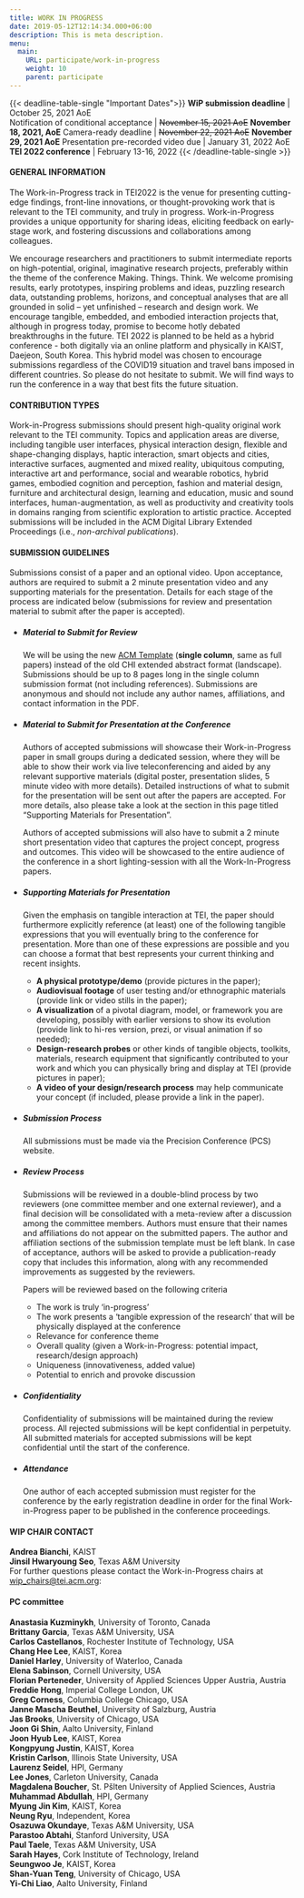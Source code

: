 ```yaml
---
title: WORK IN PROGRESS
date: 2019-05-12T12:14:34.000+06:00
description: This is meta description.
menu:
  main:
    URL: participate/work-in-progress
    weight: 10
    parent: participate
---
```


{{< deadline-table-single "Important Dates">}}
**WiP submission deadline** | October 25, 2021 AoE  
Notification of conditional acceptance | ~~November 15, 2021 AoE~~  **November 18, 2021, AoE**
Camera-ready deadline | ~~November 22, 2021 AoE~~  **November 29, 2021 AoE**
Presentation pre-recorded video due | January 31, 2022 AoE  
**TEI 2022 conference** | February 13-16, 2022
{{< /deadline-table-single >}}

#### GENERAL INFORMATION

The Work-in-Progress track in TEI2022 is the venue for presenting cutting-edge findings, front-line innovations, or thought-provoking work that is relevant to the TEI community, and truly in progress. Work-in-Progress provides a unique opportunity for sharing ideas, eliciting feedback on early-stage work, and fostering discussions and collaborations among colleagues.

We encourage researchers and practitioners to submit intermediate reports on high-potential, original, imaginative research projects, preferably within the theme of the conference Making. Things. Think. We welcome promising results, early prototypes, inspiring problems and ideas, puzzling research data, outstanding problems, horizons, and conceptual analyses that are all grounded in solid – yet unfinished – research and design work. We encourage tangible, embedded, and embodied interaction projects that, although in progress today, promise to become hotly debated breakthroughs in the future.
TEI 2022 is planned to be held as a hybrid conference - both digitally via an online platform and physically in KAIST, Daejeon, South Korea. This hybrid model was chosen to encourage submissions regardless of the COVID19 situation and travel bans imposed in different countries. So please do not hesitate to submit. We will find ways to run the conference in a way that best fits the future situation.

#### CONTRIBUTION TYPES

Work-in-Progress submissions should present high-quality original work relevant to the TEI community. Topics and application areas are diverse, including tangible user interfaces, physical interaction design, flexible and shape-changing displays, haptic interaction, smart objects and cities, interactive surfaces, augmented and mixed reality, ubiquitous computing, interactive art and performance, social and wearable robotics, hybrid games, embodied cognition and perception, fashion and material design, furniture and architectural design, learning and education, music and sound interfaces, human-augmentation, as well as productivity and creativity tools in domains ranging from scientific exploration to artistic practice. Accepted submissions will be included in the ACM Digital Library Extended Proceedings (i.e., _non-archival publications_).

#### SUBMISSION GUIDELINES

Submissions consist of a paper and an optional video. Upon acceptance, authors are required to submit a 2 minute presentation video and any supporting materials for the presentation. Details for each stage of the process are indicated below (submissions for review and presentation material to submit after the paper is accepted).

- ##### **Material to Submit for Review**

  We will be using the new [ACM Template](https://www.acm.org/publications/taps/word-template-workflow) (**single column**, same as full papers) instead of the old CHI extended abstract format (landscape). Submissions should be up to 8 pages long in the single column submission format (not including references). Submissions are anonymous and should not include any author names, affiliations, and contact information in the PDF.

- ##### **Material to Submit for Presentation at the Conference**

  Authors of accepted submissions will showcase their Work-in-Progress paper in small groups during a dedicated session, where they will be able to show their work via live teleconferencing and aided by any relevant supportive materials (digital poster, presentation slides, 5 minute video with more details). Detailed instructions of what to submit for the presentation will be sent out after the papers are accepted. For more details, also please take a look at the section in this page titled “Supporting Materials for Presentation”.

  Authors of accepted submissions will also have to submit a 2 minute short presentation video that captures the project concept, progress and outcomes. This video will be showcased to the entire audience of the conference in a short lighting-session with all the Work-In-Progress papers.

- ##### **Supporting Materials for Presentation**

  Given the emphasis on tangible interaction at TEI, the paper should furthermore explicitly reference (at least) one of the following tangible expressions that you will eventually bring to the conference for presentation. More than one of these expressions are possible and you can choose a format that best represents your current thinking and recent insights.

  - **A physical prototype/demo** (provide pictures in the paper);
  - **Audiovisual footage** of user testing and/or ethnographic materials (provide link or video stills in the paper);
  - **A visualization** of a pivotal diagram, model, or framework you are developing, possibly with earlier versions to show its evolution (provide link to hi-res version, prezi, or visual animation if so needed);
  - **Design-research probes** or other kinds of tangible objects, toolkits, materials, research equipment that significantly contributed to your work and which you can physically bring and display at TEI (provide pictures in paper);
  - **A video of your design/research process** may help communicate your concept (if included, please provide a link in the paper).

- ##### **Submission Process**

  All submissions must be made via the Precision Conference (PCS) website.

- ##### **Review Process**

  Submissions will be reviewed in a double-blind process by two reviewers (one committee member and one external reviewer), and a final decision will be consolidated with a meta-review after a discussion among the committee members. Authors must ensure that their names and affiliations do not appear on the submitted papers. The author and affiliation sections of the submission template must be left blank. In case of acceptance, authors will be asked to provide a publication-ready copy that includes this information, along with any recommended improvements as suggested by the reviewers.

  Papers will be reviewed based on the following criteria

  - The work is truly ‘in-progress’
  - The work presents a ‘tangible expression of the research’ that will be physically displayed at the conference

  * Relevance for conference theme
  * Overall quality (given a Work-in-Progress: potential impact, research/design approach)
  * Uniqueness (innovativeness, added value)
  * Potential to enrich and provoke discussion

* ##### **Confidentiality**
  Confidentiality of submissions will be maintained during the review process. All rejected submissions will be kept confidential in perpetuity. All submitted materials for accepted submissions will be kept confidential until the start of the conference.

- ##### **Attendance**
  One author of each accepted submission must register for the conference by the early registration deadline in order for the final Work-in-Progress paper to be published in the conference proceedings.

#### WIP CHAIR CONTACT

**Andrea Bianchi**, KAIST  
**Jinsil Hwaryoung Seo**, Texas A&M University  
For further questions please contact the Work-in-Progress chairs at <wip_chairs@tei.acm.org>:

#### PC committee

**Anastasia Kuzminykh**, University of Toronto, Canada  
**Brittany Garcia**, Texas A&M University, USA  
**Carlos Castellanos**, Rochester Institute of Technology, USA  
**Chang Hee Lee**, KAIST, Korea  
**Daniel Harley**, University of Waterloo, Canada  
**Elena Sabinson**, Cornell University, USA  
**Florian Perteneder**, University of Applied Sciences Upper Austria, Austria  
**Freddie Hong**, Imperial College London, UK  
**Greg Corness**, Columbia College Chicago, USA  
**Janne Mascha Beuthel**, University of Salzburg, Austria  
**Jas Brooks**, University of Chicago, USA  
**Joon Gi Shin**, Aalto University, Finland  
**Joon Hyub Lee**, KAIST, Korea  
**Kongpyung Justin**, KAIST, Korea  
**Kristin Carlson**, Illinois State University, USA  
**Laurenz Seidel**, HPI, Germany  
**Lee Jones**, Carleton University, Canada  
**Magdalena Boucher**, St. Pšlten University of Applied Sciences, Austria  
**Muhammad Abdullah**, HPI, Germany  
**Myung Jin Kim**, KAIST, Korea  
**Neung Ryu**, Independent, Korea  
**Osazuwa Okundaye**, Texas A&M University, USA  
**Parastoo Abtahi**, Stanford University, USA  
**Paul Taele**, Texas A&M University, USA  
**Sarah Hayes**, Cork Institute of Technology, Ireland  
**Seungwoo Je**, KAIST, Korea  
**Shan-Yuan Teng**, University of Chicago, USA  
**Yi-Chi Liao**, Aalto University, Finland
